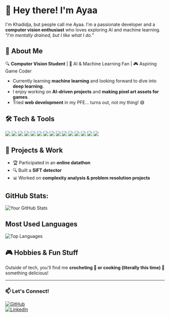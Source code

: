 # 👋 Hey there! I'm Ayaa  

I'm Khadidja, but people call me Ayaa. I'm a passionate developer and a **computer vision enthusiast** who loves exploring AI and machine learning.  
*"I'm mentally drained, but I like what I do."*  

## 🩷 About Me  
🔍 **Computer Vision Student** | 🧠 AI & Machine Learning Fan | 🎮 Aspiring Game Coder  
- Currently learning **machine learning** and looking forward to dive into **deep learning**.  
- I enjoy working on **AI-driven projects** and **making pixel art assets for games**.  
- Tried **web development** in my PFE... turns out, not my thing! 😅  

## 🛠 Tech & Tools  

<p align="left">
  <img src="https://img.shields.io/badge/C-00599C?style=for-the-badge&logo=c&logoColor=white" />
  <img src="https://img.shields.io/badge/HTML5-E34F26?style=for-the-badge&logo=html5&logoColor=white" />
  <img src="https://img.shields.io/badge/Java-ED8B00?style=for-the-badge&logo=java&logoColor=white" />
  <img src="https://img.shields.io/badge/JavaScript-F7DF1E?style=for-the-badge&logo=javascript&logoColor=black" />
  <img src="https://img.shields.io/badge/PHP-777BB4?style=for-the-badge&logo=php&logoColor=white" />
  <img src="https://img.shields.io/badge/Python-3776AB?style=for-the-badge&logo=python&logoColor=white" />
  <img src="https://img.shields.io/badge/NumPy-013243?style=for-the-badge&logo=numpy&logoColor=white" />
  <img src="https://img.shields.io/badge/Pandas-150458?style=for-the-badge&logo=pandas&logoColor=white" />
  <img src="https://img.shields.io/badge/Matplotlib-ffffff?style=for-the-badge&logo=matplotlib&logoColor=black" />
  <img src="https://img.shields.io/badge/OpenCV-5C3EE8?style=for-the-badge&logo=opencv&logoColor=white" />
  <img src="https://img.shields.io/badge/MySQL-4479A1?style=for-the-badge&logo=mysql&logoColor=white" />
  <img src="https://img.shields.io/badge/MongoDB-47A248?style=for-the-badge&logo=mongodb&logoColor=white" />
  <img src="https://img.shields.io/badge/React.js-61DAFB?style=for-the-badge&logo=react&logoColor=black" />
  <img src="https://img.shields.io/badge/Unity-100000?style=for-the-badge&logo=unity&logoColor=white" />  
  <img src="https://img.shields.io/badge/Aseprite-7D929E?style=for-the-badge&logo=aseprite&logoColor=white" />
</p>

## 🔬 Projects & Work  
- 🏆 Participated in an **online datathon**  
- 🔍 Built a **SIFT detector**  
- 📊 Worked on **complexity analysis & problem resolution projects**  

## GitHub Stats:

![Your GitHub Stats](https://github-readme-stats.vercel.app/api?username=your-username&show_icons=true&theme=tokyonight)


## Most Used Languages

![Top Languages](https://github-readme-stats.vercel.app/api/top-langs/?username=your-username&layout=compact&theme=tokyonight)


## 🎮 Hobbies & Fun Stuff  
Outside of tech, you'll find me **crocheting 🧶 or cooking (literally this time) 🍳** something delicious!  

---

### 📫 Let's Connect!  
[![GitHub](https://img.shields.io/badge/-GitHub-181717?style=for-the-badge&logo=github)](https://github.com/Ayaakhadidja)  
[![LinkedIn](https://img.shields.io/badge/-LinkedIn-0077B5?style=for-the-badge&logo=linkedin)](linkedin.com/in/khadidja-amouche-405031266)  

